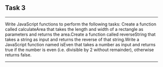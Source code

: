 ##	Task 3

***
Write JavaScript functions to perform the following tasks:
Create a function called calculateArea that takes the length and width of a rectangle as parameters and returns the area.Create a function called reverseString that takes a string as input and returns the reverse of that string.Write a JavaScript function named isEven that takes a number as input and returns true if the number is even (i.e. divisible by 2 without remainder), otherwise returns false.

***